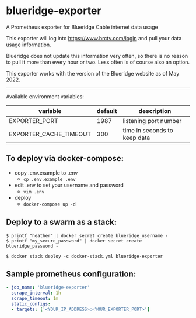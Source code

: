 # blueridge-exporter

A Prometheus exporter for Blueridge Cable internet data usage

This exporter will log into https://www.brctv.com/login and pull your data usage information.

Blueridge does not update this information very often, so there is no reason to pull it more than every hour or two.
Less often is of course also an option.

This exporter works with the version of the Blueridge website as of May 2022.

---

Available environment variables:

| variable               | default | description                  |
|------------------------|---------|------------------------------|
| EXPORTER_PORT          | 1987    | listening port number        |
| EXPORTER_CACHE_TIMEOUT | 300     | time in seconds to keep data |

## To deploy via docker-compose:

* copy .env.example to .env
    * `cp .env.example .env`
* edit .env to set your username and password
    * `vim .env`
* deploy
    * `docker-compose up -d`

## Deploy to a swarm as a stack:

```commandline
$ printf "heather" | docker secret create blueridge_username -
$ printf "my_secure_password" | docker secret create blueridge_password -

$ docker stack deploy -c docker-stack.yml blueridge-exporter
```

## Sample prometheus configuration:

``` yaml
- job_name: 'blueridge-exporter'
  scrape_interval: 1h
  scrape_timeout: 1m
  static_configs:
  - targets: ['<YOUR_IP_ADDRESS>:<YOUR_EXPORTER_PORT>']
```
